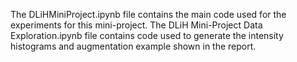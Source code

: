 The DLiHMiniProject.ipynb file contains the main code used for the experiments for this mini-project.
The DLiH Mini-Project Data Exploration.ipynb file contains code used to generate the intensity histograms and augmentation example shown in the report.
